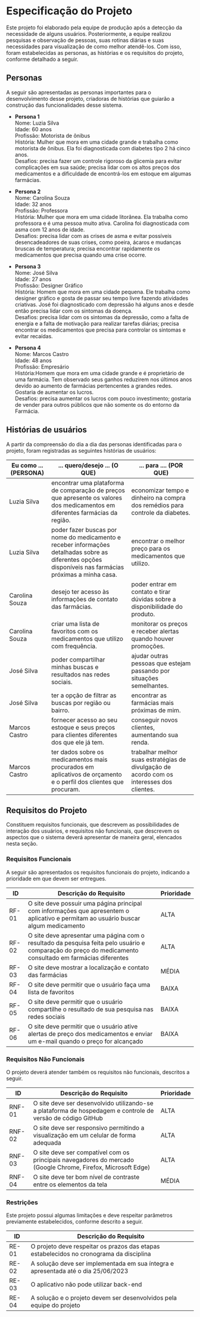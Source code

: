 	
# Especificação do Projeto
  	
Este projeto foi elaborado pela equipe de produção após a detecção da necessidade de alguns usuários. Posteriormente, a equipe realizou pesquisas e observação de pessoas, suas rotinas diárias e suas necessidades para visualização de como melhor atendê-los. Com isso, foram estabelecidas as personas, as histórias e os requisitos do projeto, conforme detalhado a seguir.
	
## Personas
A seguir são apresentadas as personas importantes para o desenvolvimento desse projeto, criadoras de histórias que guiarão a construção das funcionalidades desse sistema.

- **Persona 1**\
Nome: Luzia Silva\
Idade: 60 anos\
Profissão: Motorista de ônibus\
História: Mulher que mora em uma cidade grande e trabalha como motorista de ônibus. Ela foi diagnosticada com diabetes tipo 2 há cinco anos.\
Desafios: precisa fazer um controle rigoroso da glicemia para evitar complicações em sua saúde; precisa lidar com os altos preços dos medicamentos e a dificuldade de encontrá-los em estoque em algumas farmácias.
  
- **Persona 2**\
Nome: Carolina Souza\
Idade: 32 anos\
Profissão: Professora\
História: Mulher que mora em uma cidade litorânea. Ela trabalha como professora e é uma pessoa muito ativa. Carolina foi diagnosticada com asma com 12 anos de idade.\
Desafios: precisa lidar com as crises de asma e evitar possíveis desencadeadores de suas crises, como poeira, ácaros e mudanças bruscas de temperatura; precisa encontrar rapidamente os medicamentos que precisa quando uma crise ocorre.
  
- **Persona 3**\
Nome: José Silva\
Idade: 27 anos\
Profissão: Designer Gráfico\
História: Homem que mora em uma cidade pequena. Ele trabalha como designer gráfico e gosta de passar seu tempo livre fazendo atividades criativas. José foi diagnosticado com depressão há alguns anos e desde então precisa lidar com os sintomas da doença.\
Desafios: precisa lidar com os sintomas da depressão, como a falta de energia e a falta de motivação para realizar tarefas diárias; precisa encontrar os medicamentos que precisa para controlar os sintomas e evitar recaídas.
	
- **Persona 4**\
Nome: Marcos Castro\
Idade: 48 anos\
Profissão: Empresário\
História:Homem que mora em uma cidade grande e é proprietário de uma farmácia. Tem observado seus ganhos reduzirem nos últimos anos devido ao aumento de farmácias pertencentes a grandes redes. Gostaria de aumentar os lucros.\
Desafios: precisa aumentar os lucros com pouco investimento; gostaria de vender para outros públicos que não somente os do entorno da Farmácia.

## Histórias de usuários
				 
A partir da compreensão do dia a dia das personas identificadas para o projeto, foram registradas as seguintes histórias de usuários:

|Eu como ... (PERSONA)| ... quero/desejo ... (O QUE)| ... para ....  (POR QUE)|
|------|-----------------------------------------|----|
|Luzia Silva| encontrar uma plataforma de comparação de preços que apresente os valores dos medicamentos em diferentes farmácias da região.  | economizar tempo e dinheiro na compra dos remédios para controle da diabetes.  | 
|Luzia Silva | poder fazer buscas por nome do medicamento e receber informações detalhadas sobre as diferentes opções disponíveis nas farmácias próximas a minha casa.   | encontrar o melhor preço para os medicamentos que utilizo.  |
|Carolina Souza | desejo ter acesso às informações de contato das farmácias.  | poder entrar em contato e tirar dúvidas sobre a disponibilidade do produto.  |
|Carolina Souza | criar uma lista de favoritos com os medicamentos que utilizo com frequência.  | monitorar os preços e receber alertas quando houver promoções.  |
|José Silva  | poder compartilhar minhas buscas e resultados nas redes sociais.   | ajudar outras pessoas que estejam passando por situações semelhantes. |
|José Silva  | ter a opção de filtrar as buscas por região ou bairro.   | encontrar as farmácias mais próximas de mim. |
|Marcos Castro | fornecer acesso ao seu estoque e seus preços para clientes diferentes dos que ele já tem.   | conseguir novos clientes, aumentando sua renda.   |
|Marcos Castro  | ter dados sobre os medicamentos mais procurados em aplicativos de orçamento e o perfil dos clientes que procuram.   | trabalhar melhor suas estratégias de divulgação de acordo com os interesses dos clientes.   |

<!-- 
- Luzia Silva: desejo encontrar uma plataforma de comparação de preços que apresente os valores dos medicamentos em diferentes farmácias da região para economizar tempo e dinheiro na compra dos remédios para controle da diabetes. 
- Luzia Silva: desejo poder fazer buscas por nome do medicamento e receber informações detalhadas sobre as diferentes opções disponíveis nas farmácias próximas a minha casa para encontrar o melhor preço para os medicamentos que utilizo. 
- Carolina Souza: desejo ter acesso às informações de contato das farmácias para poder entrar em contato e tirar dúvidas sobre a disponibilidade do produto. 
- Carolina Souza: desejo criar uma lista de favoritos com os medicamentos que utilizo com frequência para monitorar os preços e receber alertas quando houver promoções. 
- José Silva: desejo poder compartilhar minhas buscas e resultados nas redes sociais para ajudar outras pessoas que estejam passando por situações semelhantes. 
- José Silva: desejo ter a opção de filtrar as buscas por região ou bairro para encontrar as farmácias mais próximas de mim. 
- Marcos Castro: desejo fornecer acesso ao seu estoque e seus preços para clientes diferentes dos que ele já tem para conseguir novos clientes, aumentando sua renda. 
- Marcos Castro: desejo ter dados sobre os medicamentos mais procurados em aplicativos de orçamento e o perfil dos clientes que procuram para trabalhar melhor suas estratégias de divulgação de acordo com os interesses dos clientes. 
	 -->
## Requisitos do Projeto 
	
Constituem requisitos funcionais, que descrevem as possibilidades de interação dos usuários, e requisitos não funcionais, que descrevem os aspectos que o sistema deverá apresentar de maneira geral, elencados nesta seção. 

### Requisitos Funcionais 
	
A seguir são apresentados os requisitos funcionais do projeto, indicando a prioridade em que devem ser entregues. 
	
|ID       | Descrição do Requisito  | Prioridade |
|------|-----------------------------------------|----|
|RF-01| O site deve possuir uma página principal com informações que apresentem o aplicativo e permitam ao usuário buscar algum medicamento | ALTA | 
|RF-02| O site deve apresentar uma página com o resultado da pesquisa feita pelo usuário e comparação do preço do medicamento consultado em farmácias diferentes  | ALTA |
|RF-03| O site deve mostrar a localização e contato das farmácias  | MÉDIA |
|RF-04| O site deve permitir que o usuário faça uma lista de favoritos  | BAIXA |
|RF-05| O site deve permitir que o usuário compartilhe o resultado de sua pesquisa nas redes sociais  | BAIXA |
|RF-06| O site deve permitir que o usuário ative alertas de preço dos medicamentos e enviar um e-mail quando o preço for alcançado  | BAIXA |

<!-- - RF-01: Prioridade alta. O site deve possuir uma página principal com informações que apresentem o aplicativo e permitam ao usuário buscar algum medicamento. 
- RF-02: Prioridade alta. O site deve apresentar uma página com o resultado da pesquisa feita pelo usuário e comparação do preço do medicamento consultado em farmácias diferentes. 
- RF-03: Prioridade média. O site deve mostrar a localização e contato das farmácias. 
- RF-04: Prioridade baixa. O site deve permitir que o usuário faça uma lista de favoritos. 
- RF-05: Prioridade baixa. O site deve permitir que o usuário compartilhe o resultado de sua pesquisa nas redes sociais. 
- RF-06: Prioridade baixa. O site deve permitir que o usuário ative alertas de preço dos medicamentos e enviar um e-mail quando o preço for alcançado.  -->
	
### Requisitos Não Funcionais 
	
O projeto deverá atender também os requisitos não funcionais, descritos a seguir. 
	
|ID      | Descrição do Requisito  | Prioridade |
|------|-----------------------------------------|----|
|RNF-01| O site deve ser desenvolvido utilizando-se a plataforma de hospedagem e controle de versão de código GitHub | ALTA | 
|RNF-02| O site deve ser responsivo permitindo a visualização em um celular de forma adequada  | ALTA |
|RNF-03| O site deve ser compatível com os principais navegadores do mercado (Google Chrome, Firefox, Microsoft Edge)   | ALTA |
|RNF-04| O site deve ter bom nível de contraste entre os elementos da tela  | MÉDIA |
<!-- 
- RNF-01: Prioridade alta. O site deve ser desenvolvido utilizando-se a plataforma de hospedagem e controle de versão de código GitHub. 
- RNF-02: Prioridade alta. O site deve ser responsivo permitindo a visualização em um celular de forma adequada. 
- RNF-03: Prioridade alta. O site deve ser compatível com os principais navegadores do mercado (Google Chrome, Firefox, Microsoft Edge) 
- RNF-04: Prioridade média. O site deve ter bom nível de contraste entre os elementos da tela. 
	 -->
### Restrições 
	
Este projeto possui algumas limitações e deve respeitar parâmetros previamente estabelecidos, conforme descrito a seguir. 

|ID    | Descrição do Requisito  | 
|------|-----------------------------------------|
|RE-01| O projeto deve respeitar os prazos das etapas estabelecidos no cronograma da disciplina | 
|RE-02| A solução deve ser implementada em sua íntegra e apresentada até o dia 25/06/2023 |
|RE-03| O aplicativo não pode utilizar back-end |
|RE-04| A solução e o projeto devem ser desenvolvidos pela equipe do projeto |

<!-- 	
- RE-01: O projeto deve respeitar os prazos das etapas estabelecidos no cronograma da disciplina. 
- RE-02: A solução deve ser implementada em sua íntegra e apresentada até o dia 25/06/2023. 
- RE-03: O aplicativo não pode utilizar back-end. 
- RE-04: A solução e o projeto devem ser desenvolvidos pela equipe do projeto.   -->
	
<!-- <li><a href="docs/03-Metodologia.md"> Metodologia</a></li> -->
